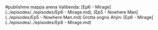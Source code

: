 #publishme 
mappa arena Valibenda:  [Ep6 - Mirage](../episodes/../episodes/Ep6 - Mirage.md), [Ep5 - Nowhere Man](../episodes/Ep5 - Nowhere Man.md) 
Grotta sogno Ahjin: [Ep6 - Mirage](../episodes/../episodes/Ep6 - Mirage.md)